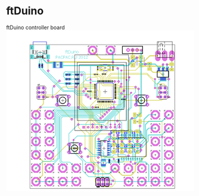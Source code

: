 # ftDuino
ftDuino controller board
![ftDuino](https://github.com/mr-kubikus/ftDuino/blob/master/ftduino.png)
